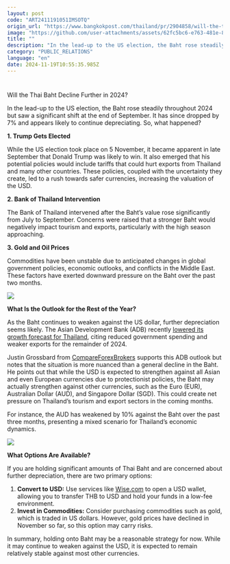 ```yaml
---
layout: post
code: "ART2411191051IMSOTQ"
origin_url: "https://www.bangkokpost.com/thailand/pr/2904858/will-the-thai-baht-decline-further-in-2024-"
image: "https://github.com/user-attachments/assets/62fc5bc6-e763-481e-8ca0-f2fdc4fee5e5"
title: ""
description: "In the lead-up to the US election, the Baht rose steadily throughout 2024 but saw a significant shift at the end of September. It has since dropped by 7% and appears likely to continue depreciating. So, what happened?"
category: "PUBLIC_RELATIONS"
language: "en"
date: 2024-11-19T10:55:35.985Z
---
```


# 

Will the Thai Baht Decline Further in 2024?

In the lead-up to the US election, the Baht rose steadily throughout 2024 but saw a significant shift at the end of September. It has since dropped by 7% and appears likely to continue depreciating. So, what happened?

**1\. Trump Gets Elected**

While the US election took place on 5 November, it became apparent in late September that Donald Trump was likely to win. It also emerged that his potential policies would include tariffs that could hurt exports from Thailand and many other countries. These policies, coupled with the uncertainty they create, led to a rush towards safer currencies, increasing the valuation of the USD.

**2\. Bank of Thailand Intervention**

The Bank of Thailand intervened after the Baht’s value rose significantly from July to September. Concerns were raised that a stronger Baht would negatively impact tourism and exports, particularly with the high season approaching.

**3\. Gold and Oil Prices**

Commodities have been unstable due to anticipated changes in global government policies, economic outlooks, and conflicts in the Middle East. These factors have exerted downward pressure on the Baht over the past two months.

![](https://github.com/user-attachments/assets/419b9c52-d73a-4e3f-a94d-91306fc8a839)

**What Is the Outlook for the Rest of the Year?**

As the Baht continues to weaken against the US dollar, further depreciation seems likely. The Asian Development Bank (ADB) recently [lowered its growth forecast for Thailand](https://www.nationthailand.com/business/economy/40041815), citing reduced government spending and weaker exports for the remainder of 2024.

Justin Grossbard from [CompareForexBrokers](https://www.compareforexbrokers.com/th/) supports this ADB outlook but notes that the situation is more nuanced than a general decline in the Baht. He points out that while the USD is expected to strengthen against all Asian and even European currencies due to protectionist policies, the Baht may actually strengthen against other currencies, such as the Euro (EUR), Australian Dollar (AUD), and Singapore Dollar (SGD). This could create net pressure on Thailand’s tourism and export sectors in the coming months.

For instance, the AUD has weakened by 10% against the Baht over the past three months, presenting a mixed scenario for Thailand’s economic dynamics.

![](https://github.com/user-attachments/assets/2a2d5e06-e5e5-46e1-96c8-0f1ff989df63)

**What Options Are Available?**

If you are holding significant amounts of Thai Baht and are concerned about further depreciation, there are two primary options:

1.  **Convert to USD:** Use services like [Wise.com](https://wise.com/) to open a USD wallet, allowing you to transfer THB to USD and hold your funds in a low-fee environment.
2.  **Invest in Commodities:** Consider purchasing commodities such as gold, which is traded in US dollars. However, gold prices have declined in November so far, so this option may carry risks.

In summary, holding onto Baht may be a reasonable strategy for now. While it may continue to weaken against the USD, it is expected to remain relatively stable against most other currencies.